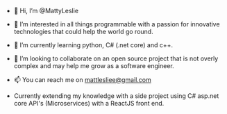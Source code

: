 - 👋 Hi, I’m @MattyLeslie
- 👀 I’m interested in all things programmable with a passion for innovative technologies that could help the world go round.
- 🌱 I’m currently learning python, C# (.net core) and c++.
- 💞️ I’m looking to collaborate on an open source project that is not overly complex and may help me grow as a software engineer.
- 📫 You can reach me on mattlesliee@gmail.com

- Currently extending my knowledge with a side project using C# asp.net core API's (Microservices) with a ReactJS front end.

<!---
MattyLeslie/MattyLeslie is a ✨ special ✨ repository because its `README.md` (this file) appears on your GitHub profile.
You can click the Preview link to take a look at your changes.
--->
